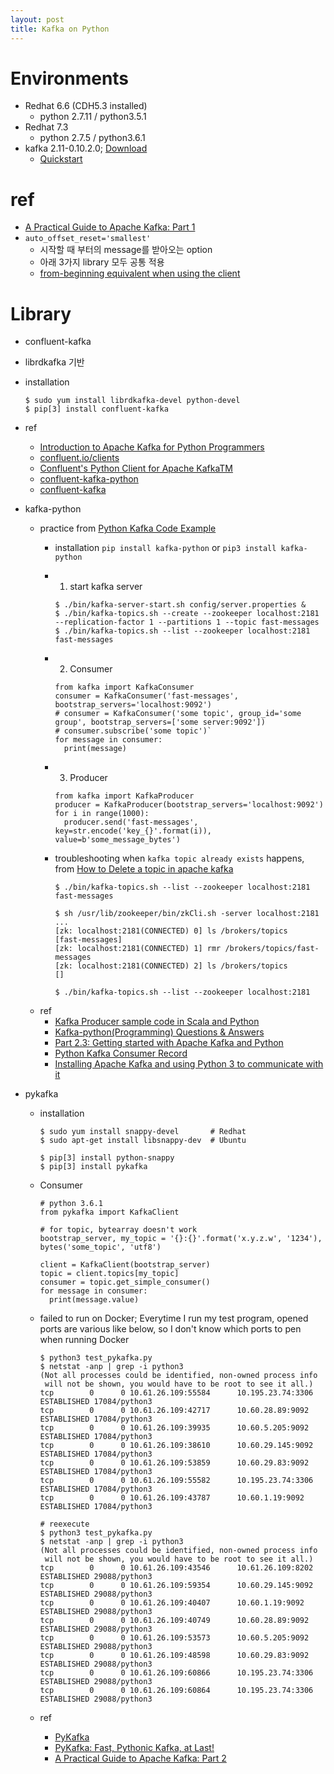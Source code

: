 ```yaml
---
layout: post
title: Kafka on Python
---
```


# Environments
* Redhat 6.6 (CDH5.3 installed)
  * python 2.7.11 / python3.5.1
* Redhat 7.3
  * python 2.7.5 / python3.6.1
* kafka 2.11-0.10.2.0; [Download](https://www.apache.org/dyn/closer.cgi?path=/kafka/0.10.2.0/kafka_2.11-0.10.2.0.tgz)
  * [Quickstart](https://kafka.apache.org/quickstart)

# ref
* [A Practical Guide to Apache Kafka: Part 1](https://www.coshx.com/blog/2016/10/20/a-practical-guide-to-kafka1/)
* `auto_offset_reset='smallest'`
  * 시작할 때 부터의 message를 받아오는 option
  * 아래 3가지 library 모두 공통 적용
  * [from-beginning equivalent when using the client](https://github.com/dpkp/kafka-python/issues/461)

# Library
* confluent-kafka
 * librdkafka 기반
  * installation

    ```
    $ sudo yum install librdkafka-devel python-devel
    $ pip[3] install confluent-kafka
    ```
  * ref
    * [Introduction to Apache Kafka for Python Programmers](https://www.confluent.io/blog/introduction-to-apache-kafka-for-python-programmers/)
    * [confluent.io/clients](https://www.confluent.io/clients/)
    * [Confluent's Python Client for Apache KafkaTM](https://github.com/confluentinc/confluent-kafka-python)
    * [confluent-kafka-python](http://docs.confluent.io/3.0.1/clients/confluent-kafka-python/)
    * [confluent-kafka](https://pypi.python.org/pypi/confluent-kafka)
* kafka-python
  * practice from [Python Kafka Code Example](http://gangmax.me/blog/2017/03/13/python-kafka-code-example/)
    * installation `pip install kafka-python` or `pip3 install kafka-python`
    * 1. start kafka server

      ```
      $ ./bin/kafka-server-start.sh config/server.properties &
      $ ./bin/kafka-topics.sh --create --zookeeper localhost:2181 --replication-factor 1 --partitions 1 --topic fast-messages
      $ ./bin/kafka-topics.sh --list --zookeeper localhost:2181
      fast-messages
      ```
    * 2. Consumer

      ```
      from kafka import KafkaConsumer
      consumer = KafkaConsumer('fast-messages', bootstrap_servers='localhost:9092')
      # consumer = KafkaConsumer('some topic', group_id='some group', bootstrap_servers=['some server:9092'])
      # consumer.subscribe('some topic')`
      for message in consumer:
        print(message)
      ```
    * 3. Producer

      ```
      from kafka import KafkaProducer
      producer = KafkaProducer(bootstrap_servers='localhost:9092')
      for i in range(1000):
        producer.send('fast-messages', key=str.encode('key_{}'.format(i)), value=b'some_message_bytes')
      ```
    * troubleshooting when `kafka topic already exists` happens, from [How to Delete a topic in apache kafka](https://stackoverflow.com/questions/33537950/how-to-delete-a-topic-in-apache-kafka)

      ```
      $ ./bin/kafka-topics.sh --list --zookeeper localhost:2181
      fast-messages

      $ sh /usr/lib/zookeeper/bin/zkCli.sh -server localhost:2181
      ...
      [zk: localhost:2181(CONNECTED) 0] ls /brokers/topics
      [fast-messages]
      [zk: localhost:2181(CONNECTED) 1] rmr /brokers/topics/fast-messages
      [zk: localhost:2181(CONNECTED) 2] ls /brokers/topics
      []

      $ ./bin/kafka-topics.sh --list --zookeeper localhost:2181
      ```
  * ref
    * [Kafka Producer sample code in Scala and Python](https://community.hortonworks.com/articles/74077/kafka-producer-sample-code-in-scala-and-python.html)
    * [Kafka-python(Programming) Questions & Answers](http://techqa.info/programming/tag/kafka-python)
    * [Part 2.3: Getting started with Apache Kafka and Python](https://www.cloudkarafka.com/blog/2016-12-13-part2-3-apache-kafka-for-beginners_example-and-sample-code-python.html)
    * [Python Kafka Consumer Record](http://codegists.com/code/python-kafka-consumer-record/)
    * [Installing Apache Kafka and using Python 3 to communicate with it](http://www.giantflyingsaucer.com/blog/?p=5541)
* pykafka
  * installation

    ```
    $ sudo yum install snappy-devel       # Redhat
    $ sudo apt-get install libsnappy-dev  # Ubuntu

    $ pip[3] install python-snappy
    $ pip[3] install pykafka
    ```
  * Consumer

    ```
    # python 3.6.1
    from pykafka import KafkaClient

    # for topic, bytearray doesn't work
    bootstrap_server, my_topic = '{}:{}'.format('x.y.z.w', '1234'), bytes('some_topic', 'utf8')

    client = KafkaClient(bootstrap_server)
    topic = client.topics[my_topic]
    consumer = topic.get_simple_consumer()
    for message in consumer:
      print(message.value)
    ```
  * failed to run on Docker; Everytime I run my test program, opened ports are various like below, so I don't know which ports to pen when running Docker

    ```
    $ python3 test_pykafka.py
    $ netstat -anp | grep -i python3
    (Not all processes could be identified, non-owned process info
     will not be shown, you would have to be root to see it all.)
    tcp        0      0 10.61.26.109:55584      10.195.23.74:3306       ESTABLISHED 17084/python3
    tcp        0      0 10.61.26.109:42717      10.60.28.89:9092        ESTABLISHED 17084/python3
    tcp        0      0 10.61.26.109:39935      10.60.5.205:9092        ESTABLISHED 17084/python3
    tcp        0      0 10.61.26.109:38610      10.60.29.145:9092       ESTABLISHED 17084/python3
    tcp        0      0 10.61.26.109:53859      10.60.29.83:9092        ESTABLISHED 17084/python3
    tcp        0      0 10.61.26.109:55582      10.195.23.74:3306       ESTABLISHED 17084/python3
    tcp        0      0 10.61.26.109:43787      10.60.1.19:9092         ESTABLISHED 17084/python3

    # reexecute
    $ python3 test_pykafka.py
    $ netstat -anp | grep -i python3
    (Not all processes could be identified, non-owned process info
     will not be shown, you would have to be root to see it all.)
    tcp        0      0 10.61.26.109:43546      10.61.26.109:8202       ESTABLISHED 29088/python3
    tcp        0      0 10.61.26.109:59354      10.60.29.145:9092       ESTABLISHED 29088/python3
    tcp        0      0 10.61.26.109:40407      10.60.1.19:9092         ESTABLISHED 29088/python3
    tcp        0      0 10.61.26.109:40749      10.60.28.89:9092        ESTABLISHED 29088/python3
    tcp        0      0 10.61.26.109:53573      10.60.5.205:9092        ESTABLISHED 29088/python3
    tcp        0      0 10.61.26.109:48598      10.60.29.83:9092        ESTABLISHED 29088/python3
    tcp        0      0 10.61.26.109:60866      10.195.23.74:3306       ESTABLISHED 29088/python3
    tcp        0      0 10.61.26.109:60864      10.195.23.74:3306       ESTABLISHED 29088/python3
    ```
  * ref
    * [PyKafka](https://github.com/Parsely/pykafka)
    * [PyKafka: Fast, Pythonic Kafka, at Last!](https://blog.parse.ly/post/3886/pykafka-now/)
    * [A Practical Guide to Apache Kafka: Part 2](https://www.coshx.com/blog/2016/10/20/a-practical-guide-to-kafka2/)
